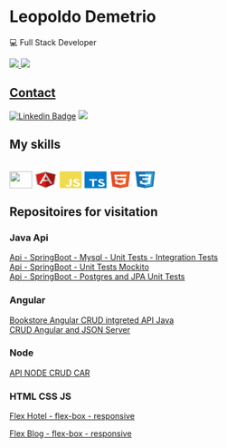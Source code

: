 

# Leopoldo Demetrio
💻 Full Stack Developer
<div >
  <a href="https://github.com/leo-demetrio">
  <img height="180em" src="https://github-readme-stats.vercel.app/api?username=leo-demetrio&show_icons=true&theme=dark&include_all_commits=true&hide=issues&count_private=true"/>
  <img height="180em" src="https://github-readme-stats.vercel.app/api/top-langs/?username=leo-demetrio&layout=compact&langs_count=7&theme=dark"/>
</div>
  
## Contact
  
[![Linkedin Badge](https://img.shields.io/badge/LinkedIn-0077B5?style=for-the-badge&logo=linkedin&logoColor=white)](https://www.linkedin.com/in/leopoldo-dev/)
<a href = "mailto:leocdemetrio@gmail.com"><img src="https://img.shields.io/badge/Gmail-D14836?style=for-the-badge&logo=gmail&logoColor=white" target="_blank"></a>

## My skills
  <div style="display: inline_block"><br>
    <img align="center" height="30" width="40" src="https://cdn.jsdelivr.net/gh/devicons/devicon/icons/java/java-original-wordmark.svg">
    <img align="center" height="30" width="40" src="https://raw.githubusercontent.com/devicons/devicon/master/icons/angularjs/angularjs-original.svg">
    <img align="center" height="30" width="40" src="https://raw.githubusercontent.com/devicons/devicon/master/icons/javascript/javascript-plain.svg">
    <img align="center" height="30" width="40" src="https://raw.githubusercontent.com/devicons/devicon/master/icons/typescript/typescript-plain.svg">
    <img align="center" height="30" width="40" src="https://raw.githubusercontent.com/devicons/devicon/master/icons/html5/html5-original.svg">
    <img align="center" height="30" width="40" src="https://raw.githubusercontent.com/devicons/devicon/master/icons/css3/css3-original.svg">
 <div>
   
 ## Repositoires for visitation
   ### Java Api <br>
   <a href="https://github.com/leo-demetrio/api-springboot-mysql">Api - SpringBoot - Mysql - Unit Tests - Integration Tests </a><br>
   <a href="https://github.com/leo-demetrio/api-springboot-mockito">Api - SpringBoot - Unit Tests Mockito </a><br>
   <a href="https://github.com/leo-demetrio/api-springboot-postgres">Api - SpringBoot - Postgres and JPA Unit Tests </a>
   
   ### Angular <br>
   <a href="https://github.com/leo-demetrio/bookstore-front">Bookstore Angular CRUD intgreted API Java</a><br>
   <a href="https://github.com/leo-demetrio/crud-angular-jsonserver">CRUD Angular and JSON Server</a>
   
   
   
   ### Node <br>
   [API NODE CRUD CAR](https://github.com/leo-demetrio/api-car)
   
   ### HTML CSS JS <br>
   
   <a href="https://github.com/leo-demetrio/flexbox-hotel">Flex Hotel - flex-box - responsive</a>
   
   <a href="https://github.com/leo-demetrio/flexblog">Flex Blog - flex-box - responsive</a>

<!-- <img src="https://cdn.jsdelivr.net/gh/devicons/devicon/icons/react/react-original.svg" height="35" width="49" /></img>
<img src="https://cdn.jsdelivr.net/gh/devicons/devicon/icons/java/java-original-wordmark.svg" height="40" width="49">
<img src="https://cdn.jsdelivr.net/gh/devicons/devicon/icons/javascript/javascript-original.svg" height="40" width="49"></img>
<img src="https://cdn.jsdelivr.net/gh/devicons/devicon/icons/angularjs/angularjs-original.svg" height="35" width="49"/>
 

<img src="https://raw.githubusercontent.com/devicons/devicon/master/icons/nodejs/nodejs-original-wordmark.svg" height="50" width="49"></img>
<img src="https://raw.githubusercontent.com/devicons/devicon/master/icons/nodejs/nodejs-plain.svg" height="29" width="49" style="max-width:100%;"></img>
<img src="https://cdn.jsdelivr.net/gh/devicons/devicon/icons/vuejs/vuejs-original-wordmark.svg" height="32" width="49"></img>
<img src="https://cdn.jsdelivr.net/gh/devicons/devicon/icons/phpstorm/phpstorm-original.svg" height="45" width="49"></img>
<img src="https://cdn.jsdelivr.net/gh/devicons/devicon/icons/vuejs/vuejs-original-wordmark.svg" height="32" width="49"></img>
<img src="https://raw.githubusercontent.com/devicons/devicon/master/icons/laravel/laravel-plain.svg" height="35" width="49"></img>
<img src="https://raw.githubusercontent.com/devicons/devicon/master/icons/angularjs/angularjs-original.svg" height="29" width="49"></img>
<link rel="stylesheet" href="https://cdn.jsdelivr.net/gh/devicons/devicon@v2.12.0/devicon.min.css">  -->

<!--
### Hi there 👋
**leo-demetrio/leo-demetrio** is a ✨ _special_ ✨ repository because its `README.md` (this file) appears on your GitHub profile.

Here are some ideas to get you started:

- 🔭 I’m currently working on ...
- 🌱 I’m currently learning ...
- 👯 I’m looking to collaborate on ...
- 🤔 I’m looking for help with ...
- 💬 Ask me about ...
- 📫 How to reach me: ...
- 😄 Pronouns: ...
- ⚡ Fun fact: ...
-->
